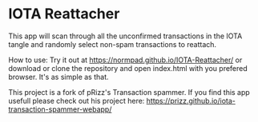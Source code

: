 # IOTA Reattacher

This app will scan through all the unconfirmed transactions in the IOTA tangle and randomly select non-spam transactions to reattach.

How to use: 
  Try it out at https://normpad.github.io/IOTA-Reattacher/ or download or clone the repository and open index.html with you prefered browser. It's as simple as that.

This project is a fork of pRizz's Transaction spammer. If you find this app usefull please check out his project here: https://prizz.github.io/iota-transaction-spammer-webapp/